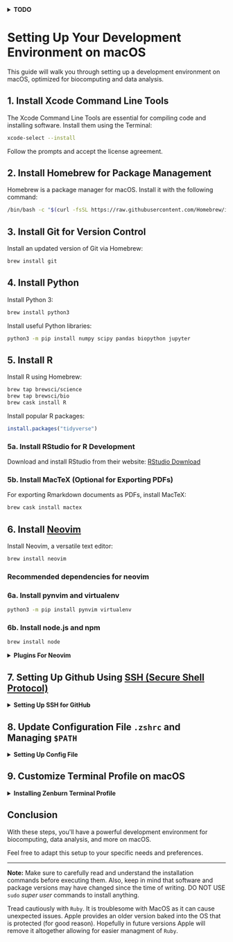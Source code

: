 <details>
  <summary><strong>TODO</strong></summary>

> Author: @Eldo  
>> Edited: @Eldo 8/25/23 
----
>#### Active Activity ####

- [ ] Make a install file to set up a new mac  

>#### Completed Activity ✓ ####

- [x] Update doc to reflect latest osx set up 
------
</details>


# Setting Up Your Development Environment on macOS

This guide will walk you through setting up a development environment on macOS, optimized for biocomputing and data analysis.

## 1. Install Xcode Command Line Tools

The Xcode Command Line Tools are essential for compiling code and installing software. Install them using the Terminal:

```bash
xcode-select --install
```

Follow the prompts and accept the license agreement.

## 2. Install Homebrew for Package Management

Homebrew is a package manager for macOS. Install it with the following command:

```bash
/bin/bash -c "$(curl -fsSL https://raw.githubusercontent.com/Homebrew/install/master/install.sh)"
```

## 3. Install Git for Version Control

Install an updated version of Git via Homebrew:

```bash
brew install git
```

## 4. Install Python

Install Python 3:

```bash
brew install python3
```

Install useful Python libraries:

```bash
python3 -m pip install numpy scipy pandas biopython jupyter
```

## 5. Install R

Install R using Homebrew:

```bash
brew tap brewsci/science
brew tap brewsci/bio
brew cask install R
```

Install popular R packages:

```R
install.packages("tidyverse")
```

### 5a. Install RStudio for R Development

Download and install RStudio from their website: [RStudio Download](https://www.rstudio.com/products/rstudio/download/)

### 5b. Install MacTeX (Optional for Exporting PDFs)

For exporting Rmarkdown documents as PDFs, install MacTeX:

```bash
brew cask install mactex
```

## 6. Install [Neovim](https://neovim.io)  

Install Neovim, a versatile text editor:

```bash
brew install neovim 
```
### Recommended dependencies for neovim

### 6a. Install pynvim and virtualenv 

```bash
python3 -m pip install pynvim virtualenv
```

### 6b. Install node.js and npm  

```bash
brew install node 
```

<details>
  <summary><strong>Plugins For Neovim</strong></summary>

### Installing [Plugins](https://dotfyle.com/neovim/plugins/trending) for neovim 

To enhance your Neovim experience, you can install plugins using a plugin manager. One of the most popular and user-friendly plugin managers is **vim-plug**. Here's how to set it up:

1. **Install [vim-plug](https://github.com/junegunn/vim-plug):**

   Open your terminal and run the following command to download vim-plug:

   ```bash
   curl -fLo ~/.config/nvim/autoload/plug.vim --create-dirs \
       https://raw.githubusercontent.com/junegunn/vim-plug/master/plug.vim
   ```

   This command installs the `plug.vim` script in the appropriate directory.

2. **Configure Plugins:**

   In your Neovim configuration file (`~/.config/nvim/init.vim` for Vimscript or `~/.config/nvim/init.lua` for Lua), add the following lines to define the plugins you want to install:

   ```vim
   " ~/.config/nvim/init.vim (Vimscript)
   " or
   " ~/.config/nvim/init.lua (Lua)

   call plug#begin('~/.config/nvim/plugged')

   " Example plugin installation
   Plug 'vim-airline/vim-airline'

   " Add more plugins here

   call plug#end()
   ```

   Replace `'vim-airline/vim-airline'` with the GitHub repository URLs of the plugins you want to install.

3. **Install Plugins:**

   Open Neovim and run the following command within the editor:

   ```vim
   :PlugInstall
   ```

   This will download and install the plugins specified in your configuration.

4. **Update and Manage Plugins:**

   To update your installed plugins, use the following command in Neovim:

   ```vim
   :PlugUpdate
   ```

   To remove a plugin, delete or comment out the corresponding `Plug` line in your configuration and run `:PlugClean` to remove the unused plugin files.

5. **Reopen Neovim:**

   After installing or updating plugins, restart Neovim for the changes to take effect.

That's it! You've set up vim-plug and installed plugins to enhance your Neovim environment. You can find various plugins on GitHub that cater to your specific development needs.

### Here is a vanilla version to get you started. Copy the below to your `~/.config/nvim/init.vim`: 

```vim
" Specify path to Python 3 interpretor
let g:python3_host_prog = '/usr/local/bin/python3'

" Diable provider and warnings for ruby 
let g:loaded_ruby_provider = 0

" Diable provider and warnings for pearl (cpan) 
let g:loaded_pearl_provider = 0

" VimPlugin manager https://github.com/junegunn/vim-plug

call plug#begin()
" The default plugin directory will be as follows:
"   - Vim (Linux/macOS): '~/.vim/plugged'
"   - Vim (Windows): '~/vimfiles/plugged'
"   - Neovim (Linux/macOS/Windows): stdpath('data') . '/plugged'
" You can specify a custom plugin directory by passing it as the argument
"   - e.g. `call plug#begin('~/.vim/plugged')`
"   - Avoid using standard Vim directory names like 'plugin'

" Make sure you use single quotes

" markdown preview https://dotfyle.com/plugins/iamcco/markdown-preview.nvim
Plug 'iamcco/markdown-preview.nvim', { 'do': 'cd app && yarn install' }

" Shorthand notation; fetches https://github.com/junegunn/vim-easy-align
Plug 'junegunn/vim-easy-align'

" Any valid git URL is allowed
Plug 'https://github.com/junegunn/vim-github-dashboard.git'

" Multiple Plug commands can be written in a single line using | separators
Plug 'SirVer/ultisnips' | Plug 'honza/vim-snippets'

" On-demand loading
Plug 'preservim/nerdtree', { 'on': 'NERDTreeToggle' }
Plug 'tpope/vim-fireplace', { 'for': 'clojure' }

" Using a non-default branch
Plug 'rdnetto/YCM-Generator', { 'branch': 'stable' }

" Using a tagged release; wildcard allowed (requires git 1.9.2 or above)
Plug 'fatih/vim-go', { 'tag': '*' }

" Plugin options
Plug 'nsf/gocode', { 'tag': 'v.20150303', 'rtp': 'vim' }

" Plugin outside ~/.vim/plugged with post-update hook
Plug 'junegunn/fzf', { 'dir': '~/.fzf', 'do': './install --all' }

" Unmanaged plugin (manually installed and updated)
Plug '~/my-prototype-plugin'

" Initialize plugin system
" - Automatically executes `filetype plugin indent on` and `syntax enable`.
call plug#end()
" You can revert the settings after the call like so:
"   filetype indent off   " Disable file-type-specific indentation
"   syntax off            " Disable syntax highlighting:

```
------
</details>


## 7. Setting Up Github Using [SSH (Secure Shell Protocol)](https://docs.github.com/en/authentication/connecting-to-github-with-ssh/generating-a-new-ssh-key-and-adding-it-to-the-ssh-agent) 


<details>
  <summary><strong>Setting Up SSH for GitHub</strong></summary>

Using SSH keys for GitHub allows you to securely authenticate and communicate with your GitHub repositories without needing to enter your username and password each time. Here's how to set it up:

1. **Check for Existing SSH Key:**

   First, check if you already have an SSH key pair. Open your terminal and run:

   ```bash
   ls -al ~/.ssh
   ```

   Look for files named `id_rsa` and `id_rsa.pub`. If you have them, you already have an SSH key pair and can skip to step 4. If not, proceed to the next step.

2. **Generate a New SSH Key:**

   To generate a new SSH key, run the following command:

   ```bash
   ssh-keygen -t rsa -b 4096 -C "your_email@example.com"
   ```

   Replace `"your_email@example.com"` with your GitHub-associated email address. You can press Enter to accept the default file location (`~/.ssh/id_rsa`) and passphrase (or set a passphrase if you prefer added security).

3. **Add Your SSH Key to the ssh-agent:**

   Start the ssh-agent in the background:

   ```bash
   eval "$(ssh-agent -s)"
   ```

   Add your private key to the ssh-agent:

   ```bash
   ssh-add ~/.ssh/id_rsa
   ```

4. **Add SSH Key to Your GitHub Account:**

   Copy your public SSH key to your clipboard:

   ```bash
   pbcopy < ~/.ssh/id_rsa.pub
   ```

   - Visit GitHub and log in to your account.
   - Go to your profile settings.
   - Click "SSH and GPG keys" in the left sidebar.
   - Click "New SSH key" or "Add SSH key."
   - Give your key a meaningful title, like "MacBook SSH Key."
   - Paste the key into the "Key" field.

5. **Test the Connection:**

   To test that everything is set up correctly, run:

   ```bash
   ssh -T git@github.com
   ```

   You might see a message like `Hi username! You've successfully authenticated...`, which means your SSH key is properly configured.

6. **Configure Git to Use SSH:**

   Now, configure Git to use SSH URLs for your repositories. In your terminal, run:

   ```bash
   git config --global url."git@github.com:".insteadOf "https://github.com/"
   ```

   This ensures that when you clone or work with repositories, Git uses the SSH protocol.

That's it! You've successfully set up SSH for GitHub. From now on, you can use Git and interact with your GitHub repositories without needing to enter your username and password each time.

------
</details>


## 8. Update Configuration File `.zshrc` and Managing `$PATH` 

<details>
  <summary><strong>Setting Up Config File</strong></summary>

Here's a step-by-step guide on how to create a `.zshrc` file and ensure that correct paths are included in your `$PATH` to ensure that dependencies can be called:

### Creating `.zshrc` and Managing `$PATH`

Your `.zshrc` file is a configuration file for the Zsh shell. It allows you to customize your shell environment, including setting up paths for executable files (like binaries and scripts) to ensure your dependencies can be called. Here's how to create and manage it:

1. **Check if `.zshrc` Exists:**

   First, check if you already have a `.zshrc` file in your home directory. Open your terminal and run:

   ```bash
   ls -al ~/.zshrc
   ```

   If you see the file listed, you already have one and can proceed to step 4. If not, continue to the next step.

2. **Create `.zshrc` File:**

   To create a new `.zshrc` file, run:

   ```bash
   touch ~/.zshrc
   ```

   This command creates an empty `.zshrc` file in your home directory.

3. **Edit `.zshrc` File:**

   Open the `.zshrc` file using a text editor of your choice. You can use the `nvim` editor in your terminal:

   ```bash
   nvim ~/.zshrc
   ```
4. **Add Paths to `$PATH`:**

   Inside the `.zshrc` file, you'll set up your `$PATH` variable to include the correct paths for your installed software and dependencies. For example, if you installed Python, Node.js, and other tools, you'll need to include their executable paths.

   Here's an example of how you might update your `$PATH`:

   ```bash
   export PATH="/usr/local/bin:/usr/local/sbin:$PATH"
   ```

   You should include paths where your dependencies' executables are located. Separate paths with colons (`:`).

5. **Save and Apply Changes:**

   After editing the `.zshrc` file, save your changes and close the text editor.

   In your terminal, apply the changes by running:

   ```bash
   source ~/.zshrc
   ```

   This command reloads the configuration, making the updated `$PATH` immediately effective.

6. **Test Your Changes:**

   To verify that your `$PATH` is correctly configured, you can run commands for the installed software. For instance, you should be able to run `python3`, `node`, and other commands without specifying their full paths.

That's it! You've created and configured your `.zshrc` file to ensure that the correct paths are included in your `$PATH`, allowing you to call dependencies without issues. Remember to adapt the paths in the example to match your actual installed software locations.

### Below is an Example Config File

```bash
### Example Config File 
# System Paths
# Set system paths including brew dependencies, system bins, and more
export PATH="/usr/local/bin:/usr/bin:/bin:/usr/sbin:/sbin:$PATH"

# Custom Prompt
# Configure a custom terminal prompt
export PS1="peace:"

# Java Configuration
# Set JAVA_HOME and add Java's bin directory to the PATH
export JAVA_HOME="/Library/Java/JavaVirtualMachines/jdk1.8.0_161.jdk/Contents/Home"
export PATH="$JAVA_HOME/bin:$PATH"

# Color Configuration
# Configure color output and color scheme
export CLICOLOR=1
export LSCOLORS=ExFxCxDxBxegedabagacad

# Colorized ls Aliases
# Add aliases for colorized listing
alias ls='ls -G'
alias ll='ls -lG'

```

------
</details>

## 9. Customize Terminal Profile on macOS 


<details>
  <summary><strong>Installing Zenburn Terminal Profile</strong></summary>

The Zenburn color scheme provides a soothing and eye-friendly color palette for your terminal. To use the Zenburn color scheme in your macOS terminal, follow these steps:

**Note:** Before proceeding, make sure you have a terminal application that supports importing and using color profiles. The following steps are based on the default Terminal app in macOS.

1. **Download the Zenburn Color Profile:**
   - Visit the Zenburn color profile [repository](https://github.com/bdesham/zenburn-terminal) or download from my [Zenburn](https://github.com/eldin-talundzic/myosx_setup/tree/main/Zenburn) directory. 
   - Download the `Zenburn.terminal` file to your computer. Make sure you know the location where the file is saved.

2. **Open Terminal Preferences:**
   - Launch the Terminal app on your macOS system.
   - In the menu bar, click on "Terminal" and select "Preferences."

3. **Access the Profiles Tab:**
   - In the Preferences window, navigate to the "Profiles" tab.

4. **Import the Zenburn Profile:**
   - At the bottom-left corner of the "Profiles" tab, you'll find a small '+' (plus) button. Click on it.

5. **Select Zenburn Profile:**
   - A file dialog will open. Browse to the location where you saved the `Zenburn.terminal` file, select it, and click the "Open" button.

6. **Apply Zenburn Profile:**
   - You should now see "Zenburn" listed among your terminal profiles on the left-hand side.
   - Select the "Zenburn" profile to highlight it.

7. **Set as Default (Optional):**
   - If you want the Zenburn profile to be the default for new terminal windows, click on the "Default" button at the bottom of the profiles list.

8. **Close Preferences:**
   - Once you've imported the Zenburn profile and made any desired changes, you can close the Preferences window.

9. **Restart Terminal:**
   - Close any open terminal windows and then reopen Terminal to apply the Zenburn color scheme.

Your terminal windows should now feature the Zenburn color scheme, providing a more soothing and comfortable environment for your command-line activities.

------
</details>


## Conclusion

With these steps, you'll have a powerful development environment for biocomputing, data analysis, and more on macOS.

Feel free to adapt this setup to your specific needs and preferences.

---

**Note:** Make sure to carefully read and understand the installation commands before executing them. Also, keep in mind that software and package versions may have changed since the time of writing. DO NOT USE `sudo` _super user_ commands to install anything. 

Tread cautiously with `Ruby`. It is troublesome with MacOS as it can cause unexpected issues. Apple provides an older version baked into the OS that is protected (for good reason). Hopefully in future versions Apple will remove it altogether allowing for easier managment of `Ruby`. 





